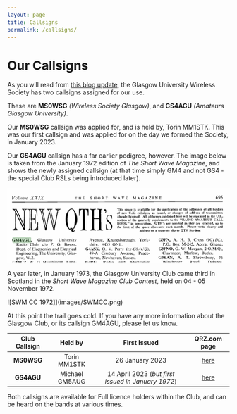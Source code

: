 ```yaml
---
layout: page
title: Callsigns
permalink: /callsigns/
---
```


# Our Callsigns

As you will read from [this blog update](https://www.mm0wsg.radio/jekyll/update/2023/04/17/GM4AGU.html), the Glasgow University Wireless Society has two callsigns assigned for our use.

These are **MS0WSG** *(Wireless Society Glasgow)*, and **GS4AGU** *(Amateurs Glasgow University)*.

Our **MS0WSG** callsign was applied for, and is held by, Torin MM1STK. This was our first callsign and was applied for on the day we formed the Society, in January 2023.

Our **GS4AGU** callsign has a far earlier pedigree, however. The image below is taken from the January 1972 edition of *The Short Wave Magazine*, and shows the newly assigned callsign (at that time simply GM4 and not GS4 - the special Club RSLs being introduced later).

![SWM Listing Janary 1972](images/CallsignSWMag1972.png)

A year later, in January 1973, the Glasgow University Club came third in Scotland in the *Short Wave Magazine Club Contest*, held on 04 - 05 November 1972. 

![SWM CC 1972]](images/SWMCC.png)

At this point the trail goes cold. If you have any more information about the Glasgow Club, or its callsign GM4AGU, please let us know.

| Club Callsign | Held by | First Issued | QRZ.com page |
| :---: | :---: | :---: | :---: |
| **MS0WSG** | Torin MM1STK | 26 January 2023 | [here](https://www.qrz.com/db/ms0wsg) |
| **GS4AGU** | Michael GM5AUG | 14 April 2023 (*but first issued in January 1972*) | [here](https://www.qrz.com/db/gs4agu) |

Both callsigns are available for Full licence holders within the Club, and can be heard on the bands at various times.
